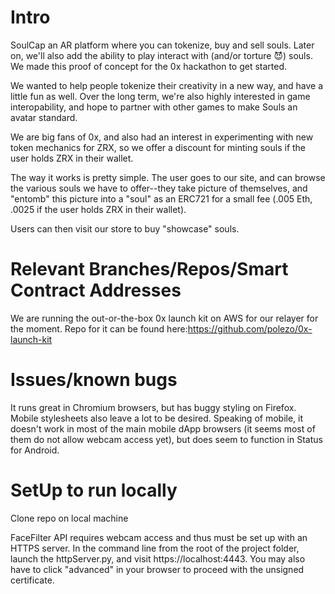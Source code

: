 # Intro

SoulCap an AR platform where you can tokenize, buy and sell souls. Later on, we'll also add the ability to play interact with (and/or torture 😈) souls. We made this proof of concept for the 0x hackathon to get started.

We wanted to help people tokenize their creativity in a new way, and have a little fun as well. Over the long term, we're also highly interested in game interopability, and hope to partner with other games to make Souls an avatar standard. 

We are big fans of 0x, and also had an interest in experimenting with new token mechanics for ZRX, so we offer a discount for minting souls if the user holds ZRX in their wallet.

The way it works is pretty simple. The user goes to our site, and can browse the various souls we have to offer--they take picture of themselves, and "entomb" this picture into a "soul" as an ERC721 for a small fee (.005 Eth, .0025 if the user holds ZRX in their wallet).

Users can then visit our store to buy "showcase" souls. 

# Relevant Branches/Repos/Smart Contract Addresses

We are running the out-or-the-box 0x launch kit on AWS for our relayer for the moment. Repo for it can be found here:https://github.com/polezo/0x-launch-kit

# Issues/known bugs

It runs great in Chromium browsers, but has buggy styling on Firefox. Mobile stylesheets also leave a lot to be desired. Speaking of mobile, it doesn't work in most of the main mobile dApp browsers (it seems most of them do not allow webcam access yet), but does seem to function in Status for Android.

# SetUp to run locally

Clone repo on local machine 

FaceFilter API requires webcam access and thus must be set up with an HTTPS server. In the command line from the root of the project folder, launch the httpServer.py, and visit https://localhost:4443. You may also have to click "advanced" in your browser to proceed with the unsigned certificate.

